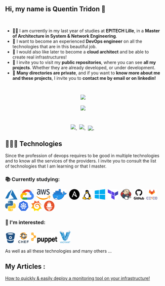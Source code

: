 
## Hi, my name is Quentin Tridon 👋
</br>

- :man_student:	I am currently in my last year of studies at **EPITECH Lille**, in a **Master of Architecture in System & Network Engineering**. 
- :medal_sports: I want to become an experienced **DevOps engineer** on all the technologies that are in this beautiful job. 
- :pushpin:	I would also like later to become a **cloud architect** and be able to create real infrastructures!
- :open_file_folder: I invite you to visit my **public repositories**, where you can see **all my projects**. Whether they are already developed, or under development. 
- :e-mail: **Many directories are private**, and if you want to **know more about me and these projects**, I invite you to **contact me by email or on linkedin!**
</br>

<p align="center">
  <!-- Badge - Profile View Counter -->
   <img src="https://komarev.com/ghpvc/?username=ArsNQ&style=plastic&color=0007c4">
</p>
 <p align="center">
  <a href="https://github.com/ArsNQ/github-readme-stats">
    <img align="center" src="https://github-readme-stats.vercel.app/api?username=ArsNQ&show_icons=true&theme=algolia"/>
  </a>
 </p>
</br>
<p align="center">
  <!-- Badge - LinkedIn -->
  <a href="https://www.linkedin.com/in/quentin-tridon-609668143/">
    <img src="https://img.shields.io/badge/-LinkedIn-0e00cf?style=round-square&logo=Linkedin&logoColor=white&link=https://www.linkedin.com/in/quentin-tridon-609668143/">
  </a>
  &nbsp;
  <!-- Badge - Email -->
  <a href="mailto:quentin.tridon@epitech.eu">
    <img src="https://img.shields.io/badge/-My%20Email-ff0000?style=round-square&logo=microsoft-outlook&logoColor=white&link=mailto:quentin.tridon@epitech.eu">
  </a>
 &nbsp;
  <a href="https://github.com/ArsNQ">
    <img align="center" src="https://img.shields.io/github/followers/ArsNQ?label=follow&style=social"/>
  </a>
 &nbsp;
 </p>
 
## 👨🏻‍💻 Technologies
<p> Since the profession of devops requires to be good in multiple technologies and to know all the services of the providers. 
I invite you to consult the list of technologies that I am learning or that I master.</p>

### **📚 Currently studying:**

<p align="left">
<img src="assets/icons/Azure.png" width="40px" height="34px">&nbsp; <img src="assets/icons/gcp.png" width="45px" height="34px">&nbsp; <img src="assets/icons/aws.png" width="45px" height="34px">&nbsp; <img src="assets/icons/docker.png" width="45px" height="34px">&nbsp; <img src="assets/icons/ansible.png" width="34px" height="34px">&nbsp; <img src="assets/icons/linux.png" width="34px" height="34px">&nbsp; <img src="assets/icons/windows.png" width="34px" height="34px">&nbsp; <img src="assets/icons/terraform.png" width="34px" height="34px">&nbsp; <img src="assets/icons/jenkins.png" width="34px" height="34px">&nbsp; <img src="assets/icons/github.png" width="34px" height="34px">&nbsp; <img src="assets/icons/cicdgitlab.png" width="34px" height="34px">&nbsp; <img src="assets/icons/python.png" width="34px" height="34px">&nbsp; <img src="assets/icons/kubernetes.png" width="34px" height="34px">&nbsp; <img src="assets/icons/grafana.png" width="34px" height="34px">&nbsp; <img src="assets/icons/prometheus.png" width="34px" height="34px">&nbsp
</p>

### 🚀 I'm interested: 

<p align="left">
<img src="assets/icons/wltl/bitbucket.png" width="34px" height="34px">&nbsp;  <img src="assets/icons/wltl/chef.png" width="34px" height="34px">&nbsp;  <img src="assets/icons/wltl/puppet.png" width="85px" height="34px">&nbsp;  <img src="assets/icons/wltl/Vagrant.png" width="34px" height="40px">&nbsp;
</p>
<p>As well as all these technologies and many others ...</p>

## My Articles :

<a href=https://dev.to/arsn/how-to-quickly-easily-deploy-a-monitoring-tool-on-your-infrastructure-4ghf> How to quickly & easily deploy a monitoring tool on your infrastructure! </a>
